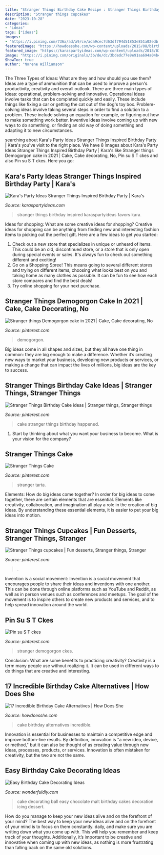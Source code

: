 ```yaml
---
title: "Stranger Things Birthday Cake Recipe : Stranger Things Birthday Inspired Karaspartyideas Favors Kara"
description: "Stranger things cupcakes"
date: "2023-10-28"
categories:
- "ideas"
tags: ["ideas"]
images:
- "https://i.pinimg.com/736x/ad/a9/ce/ada9cec7d63df794d51853e851a02edb.jpg"
featuredImage: "https://howdoesshe.com/wp-content/uploads/2015/08/birthday-cake-6.jpg"
featured_image: "https://karaspartyideas.com/wp-content/uploads/2018/03/Stranger-Things-Inspired-Birthday-Party-via-Karas-Party-Ideas-KarasPartyIdeas.com8_.jpg"
image: "https://i.pinimg.com/originals/3b/de/dc/3bdedc77e9e91aa694a04b460e076e97.jpg"
ShowToc: true
author: "Norene Williamson"
---
```



The Three Types of Ideas: What are they and how should you use them?
Ideas are a type of ammunition that can be used to improve a person's productivity, creativity and overall outlook. There are three main types of ideas: operational, problem-solving and innovative.
Operational ideas involve tasks that can be completed quickly and easily. These include things like fixing a car or getting the cat out of the dog's toy box. Problem-solving ideas involve taking several steps in order to find a solution to a problem. These include solving an equation for example, or figuring out how to make something work better. Inventive ideas involve coming up with new ways to do something, or finding an old way of doing something and adapting it to new circumstances.

	

		
searching about Kara&#039;s Party Ideas Stranger Things Inspired Birthday Party | Kara&#039;s you've visit to the right place. We have 8 Images about Kara&#039;s Party Ideas Stranger Things Inspired Birthday Party | Kara&#039;s like Stranger things Demogorgon cake in 2021 | Cake, Cake decorating, No, Pin su S T ckes and also Pin su S T ckes. Here you go:
		
    
## Kara&#039;s Party Ideas Stranger Things Inspired Birthday Party | Kara&#039;s

<img loading=lazy src="https://karaspartyideas.com/wp-content/uploads/2018/03/Stranger-Things-Inspired-Birthday-Party-via-Karas-Party-Ideas-KarasPartyIdeas.com8_.jpg" onerror="this.onerror=null;this.src='https://tse4.mm.bing.net/th?id=OIP.dSBm99tX3rHq1HG6PRdR2AHaJ3&amp;pid=15.1';" alt="Kara&#039;s Party Ideas Stranger Things Inspired Birthday Party | Kara&#039;s">

_Source: karaspartyideas.com_

>stranger things birthday inspired karaspartyideas favors kara. 

	

Ideas for shopping: What are some creative ideas for shopping?
Creative ideas for shopping can be anything from finding new and interesting fashion items to picking out the perfect gift. Here are a few ideas to get you started: 
1. Check out a new store that specializes in unique or unheard of items. This could be an old, discontinued store, or a store that is only open during special events or sales. It's always fun to check out something different and exciting! 
2. Go on a Shopping Spree! This means going to several different stores and trying on different items, choosing what looks best on you and taking home as many clothes as possible. It can be fun to see how each store compares and find the best deals! 
3. Try online shopping for your next purchase.

    
## Stranger Things Demogorgon Cake In 2021 | Cake, Cake Decorating, No

<img loading=lazy src="https://i.pinimg.com/736x/99/4f/f6/994ff6ad4c08e80ea53ec1aa2d1aedde.jpg" onerror="this.onerror=null;this.src='https://tse2.mm.bing.net/th?id=OIP.y7co-lv_0HwGKR2XG_bpFgHaL-&amp;pid=15.1';" alt="Stranger things Demogorgon cake in 2021 | Cake, Cake decorating, No">

_Source: pinterest.com_

>demogorgon. 

	

Big ideas come in all shapes and sizes, but they all have one thing in common: they are big enough to make a difference. Whether it’s creating new ways to market your business, developing new products or services, or making a change that can impact the lives of millions, big ideas are the key to success.

    
## Stranger Things Birthday Cake Ideas | Stranger Things, Stranger Things

<img loading=lazy src="https://i.pinimg.com/736x/e5/61/9b/e5619b4208593b08dad01fb73c6e7f76.jpg" onerror="this.onerror=null;this.src='https://tse1.mm.bing.net/th?id=OIP.CGyMEPS-AINHuNXFN1tvvgHaNK&amp;pid=15.1';" alt="Stranger Things Birthday Cake ideas | Stranger things, Stranger things">

_Source: pinterest.com_

>cake stranger things birthday happened. 

	

1) Start by thinking about what you want your business to become. What is your vision for the company?

    
## Stranger Things Cake

<img loading=lazy src="https://i.pinimg.com/originals/3b/de/dc/3bdedc77e9e91aa694a04b460e076e97.jpg" onerror="this.onerror=null;this.src='https://tse2.mm.bing.net/th?id=OIP.96YeZ2Z8xm2RvEm8ykbDyAHaJ4&amp;pid=15.1';" alt="Stranger Things Cake">

_Source: pinterest.com_

>stranger tarta. 

	

Elements: How do big ideas come together?
In order for big ideas to come together, there are certain elements that are essential. Elements like creativity, collaboration, and imagination all play a role in the creation of big ideas. By understanding these essential elements, it is easier to put your big ideas into motion.

    
## Stranger Things Cupcakes | Fun Desserts, Stranger Things, Stranger

<img loading=lazy src="https://i.pinimg.com/736x/da/5f/a4/da5fa40f1e4393a7831a4991f3a76695.jpg" onerror="this.onerror=null;this.src='https://tse4.mm.bing.net/th?id=OIP.4Wd7oTvDJFoRLq55vs9aEQHaJ3&amp;pid=15.1';" alt="Stranger Things cupcakes | Fun desserts, Stranger things, Stranger">

_Source: pinterest.com_

>. 

	

Invention is a social movement:
Invention is a social movement that encourages people to share their ideas and inventions with one another. This can be done through online platforms such as YouTube and Reddit, as well as in person venues such as conferences and meetups. The goal of the movement is to inspire others to create new products and services, and to help spread innovation around the world.

    
## Pin Su S T Ckes

<img loading=lazy src="https://i.pinimg.com/736x/ad/a9/ce/ada9cec7d63df794d51853e851a02edb.jpg" onerror="this.onerror=null;this.src='https://tse2.mm.bing.net/th?id=OIP.lhPps4ozZpARTLZqLjFwVgHaKw&amp;pid=15.1';" alt="Pin su S T ckes">

_Source: pinterest.com_

>stranger demogorgon ckes. 

	

Conclusion: What are some benefits to practicing creativity?
Creativity is a term many people use without realizing it. It can be used in different ways to do things that are creative and interesting.

    
## 17 Incredible Birthday Cake Alternatives | How Does She

<img loading=lazy src="https://howdoesshe.com/wp-content/uploads/2015/08/birthday-cake-6.jpg" onerror="this.onerror=null;this.src='https://tse1.mm.bing.net/th?id=OIP._Agp2qh4C0fR3i_wNerfMAHaJ4&amp;pid=15.1';" alt="17 Incredible Birthday Cake Alternatives | How Does She">

_Source: howdoesshe.com_

>cake birthday alternatives incredible. 

	

Innovation is essential for businesses to maintain a competitive edge and improve bottom-line results. By definition, innovation is "a new idea, device, or method," but it can also be thought of as creating value through new ideas, processes, products, or services. Innovation is often mistaken for creativity, but the two are not the same.

    
## Easy Birthday Cake Decorating Ideas

<img loading=lazy src="http://cdn.wonderfuldiy.com/wp-content/uploads/2016/01/Malt-Ball-Cake.jpg" onerror="this.onerror=null;this.src='https://tse4.mm.bing.net/th?id=OIP.aGsQ7TorsWlisRh7Yg8ywAHaKt&amp;pid=15.1';" alt="Easy Birthday Cake Decorating Ideas">

_Source: wonderfuldiy.com_

>cake decorating ball easy chocolate malt birthday cakes decoration icing dessert. 

	

How do you manage to keep your new ideas alive and on the forefront of your mind?
The best way to keep your new ideas alive and on the forefront of your mind is to focus on them constantly. daily, and make sure you are writing down what you come up with. This will help you remember and keep track of your thoughts. Additionally, it’s important to be creative and innovative when coming up with new ideas, as nothing is more frustrating than falling back on the same old solutions.

